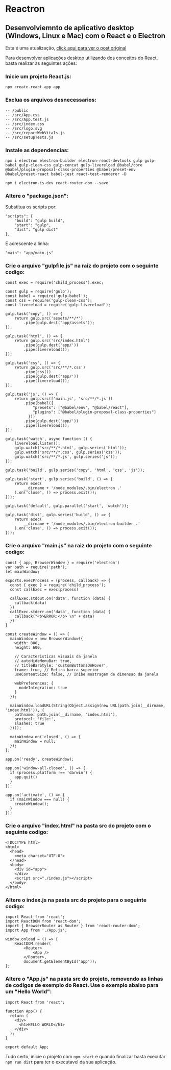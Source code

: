 # Reactron
## Desenvolviemnto de aplicativo desktop (Windows, Linux e Mac) com o React e o Electron

Esta é uma atualização, <a href="https://medium.com/totvsdevelopers/reactron-criando-um-aplicativo-com-o-react-e-o-electron-21062798dfee">click aqui para ver o post original</a>

Para desenvolver aplicações desktop utilizando dos conceitos do React, basta realizar as seguintes ações:

### Inicie um projeto React.js:

``npx create-react-app app``

### Exclua os arquivos desnecessarios:

```
-- /public
-- /src/App.css
-- /src/App.test.js
-- /src/index.css
-- /src/logo.svg
-- /src/reportWebVitals.js
-- /src/setupTests.js
```

### Instale as dependencias:

``npm i electron electron-builder electron-react-devtools gulp gulp-babel gulp-clean-css gulp-concat gulp-livereload @babel/core @babel/plugin-proposal-class-properties @babel/preset-env @babel/preset-react babel-jest react-test-renderer -D``

``npm i electron-is-dev react-router-dom --save``

### Altere o "package.json":

Substitua os scripts por:

```
"scripts": {
    "build": "gulp build",
    "start": "gulp",
    "dist": "gulp dist"
},
```

E acrescente a linha:

```
"main": "app/main.js"
```

### Crie o arquivo "gulpfile.js" na raiz do projeto com o seguinte codigo:

```
const exec = require('child_process').exec;

const gulp = require('gulp');
const babel = require('gulp-babel');
const css = require('gulp-clean-css');
const livereload = require('gulp-livereload');

gulp.task('copy', () => {
    return gulp.src('assets/**/*')
        .pipe(gulp.dest('app/assets'));
});

gulp.task('html', () => {
    return gulp.src('src/index.html')
        .pipe(gulp.dest('app/'))
        .pipe(livereload());
});

gulp.task('css', () => {
    return gulp.src('src/**/*.css')
        .pipe(css())
        .pipe(gulp.dest('app/'))
        .pipe(livereload());
});

gulp.task('js', () => {
    return gulp.src(['main.js', 'src/**/*.js'])
        .pipe(babel({
            "presets": ["@babel/env", "@babel/react"],
            "plugins": ["@babel/plugin-proposal-class-properties"]
          }))
        .pipe(gulp.dest('app/'))
        .pipe(livereload());
});

gulp.task('watch', async function () {
    livereload.listen();
    gulp.watch('src/**/*.html', gulp.series('html'));
    gulp.watch('src/**/*.css', gulp.series('css'));
    gulp.watch('src/**/*.js', gulp.series('js'));
});

gulp.task('build', gulp.series('copy', 'html', 'css', 'js'));

gulp.task('start', gulp.series('build', () => {
    return exec(
        __dirname + '/node_modules/.bin/electron .'
    ).on('close', () => process.exit());
}));

gulp.task('default', gulp.parallel('start', 'watch'));

gulp.task('dist', gulp.series('build', () => {
    return exec(
        __dirname + '/node_modules/.bin/electron-builder .'
    ).on('close', () => process.exit());
}));
```

### Crie o arquivo "main.js" na raiz do projeto com o seguinte codigo:

```
const { app, BrowserWindow } = require('electron')
var path = require('path');
let mainWindow;

exports.execProcess = (process, callback) => {
  const { exec } = require('child_process');
  const callExec = exec(process)

  callExec.stdout.on('data', function (data) {
    callback(data)
  })
  callExec.stderr.on('data', function (data) {
    callback("<b>ERROR:</b> \n" + data)
  })
}

const createWindow = () => {
  mainWindow = new BrowserWindow({
    width: 800,
    height: 600,

    // Caracteristicas visuais da janela
    // autoHideMenuBar: true,
    // titleBarStyle: 'customButtonsOnHover',
    frame: true, // Retira barra superior
    useContentSize: false, // Inibe mostragem de dimensao da janela

    webPreferences: {
      nodeIntegration: true
    }
  });

  mainWindow.loadURL(String(Object.assign(new URL(path.join(__dirname, 'index.html')), {
    pathname: path.join(__dirname, 'index.html'),
    protocol: 'file:',
    slashes: true
  })));

  mainWindow.on('closed', () => {
    mainWindow = null;
  });
};

app.on('ready', createWindow);

app.on('window-all-closed', () => {
  if (process.platform !== 'darwin') {
    app.quit()
  }
});

app.on('activate', () => {
  if (mainWindow === null) {
    createWindow();
  }
});
```

### Crie o arquivo "index.html" na pasta src do projeto com o seguinte codigo:

```
<!DOCTYPE html>
<html>
  <head>
    <meta charset="UTF-8">
  </head>
  <body>
    <div id="app">
    </div>
    <script src="./index.js"></script>
  </body>
</html>
```

### Altere o index.js na pasta src do projeto para o seguinte codigo:

```
import React from 'react';
import ReactDOM from 'react-dom';
import { BrowserRouter as Router } from 'react-router-dom';
import App from './App.js';

window.onload = () => {
    ReactDOM.render(
        <Router>
            <App />
        </Router>,
        document.getElementById('app'));
};
```

### Altere o "App.js" na pasta src do projeto, removendo as linhas de codigos de exemplo do React. Use o exemplo abaixo para um "Hello World":

```
import React from 'react';

function App() {
  return (
    <div>
      <h1>HELLO WORLD</h1>
    </div>
  );
}

export default App;
```

Tudo certo, inicie o projeto com ``npm start`` e quando finalizar basta executar ``npm run dist`` para ter o executavel da sua aplicação.
